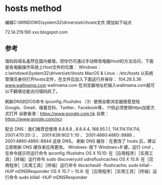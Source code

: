 # hosts method

编辑C:\WINDOWS\system32\drivers\etc\hosts文件,增加如下站点

72.14.219.190 xxx.blogspot.com

## 参考

墙妈妈域名虽然在国内被墙，但你仍可通过手动修改电脑Host的方法访问，下面是各电脑操作系统上Host文件的位置：
Windows：c:\windows\System32\drivers\etc\hosts
MacOS & Linux：/etc/hosts
以系统管理员身份打开hosts文件，在文件后加入下面这行并保存：
104.26.5.36 www.wallmama.com wallmama.com
在浏览器地址栏输入wallmama.com就可以不翻墙也能访问墙妈妈了。

刷新DNS的DOS命令
ipconfig /flushdns
（3）使用谷歌浏览器随意登陆Google、Gmail、维基百科、Twitter、Facebook等，
!!!但必须使用https加密方式打开
谷歌香港：https://www.google.com.hk
谷歌：https://www.google.com/ncr

配合 DNS：我们推荐您使用 8.8.8.8 , 8.8.4.4, 168.95.1.1, 114.114.114.114, 2001:470:20::2 、 2001:638:902:1::10 、 2001:4860:4860::8888 、 2001:4860:4860::8844 这些 DNS。
刷新 DNS 缓存：在更改了 hosts 后，建议立即刷新 DNS 缓存来应用更改。
Windows: 按下 Windows+R 键，运行 cmd ，在命令提示符运行命令 ipconfig /flushdns
OS X 10.10: 在［应用程序］［实用工具］［终端］运行命令 sudo discoveryutil udnsflushcaches
OS X 10.9: 在［应用程序］［实用工具］［终端］运行命令 dscacheutil -flushcache; sudo killall -HUP mDNSResponder
OS X 10.7 ~ 10.8: 在［应用程序］［实用工具］［终端］运行命令 sudo killall -HUP mDNSResponder
